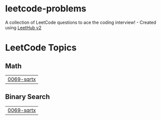 # leetcode-problems
A collection of LeetCode questions to ace the coding interview! - Created using [LeetHub v2](https://github.com/arunbhardwaj/LeetHub-2.0)

<!---LeetCode Topics Start-->
# LeetCode Topics
## Math
|  |
| ------- |
| [0069-sqrtx](https://github.com/saran887/leetcode-problems/tree/master/0069-sqrtx) |
## Binary Search
|  |
| ------- |
| [0069-sqrtx](https://github.com/saran887/leetcode-problems/tree/master/0069-sqrtx) |
<!---LeetCode Topics End-->